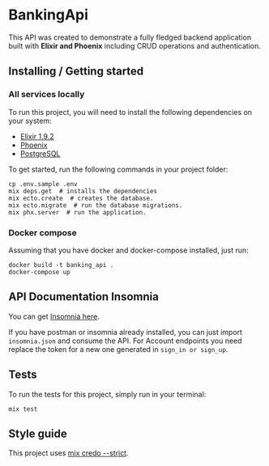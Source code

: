 # BankingApi

This API was created to demonstrate a fully fledged backend application built with **Elixir and Phoenix** including CRUD operations and authentication.

## Installing / Getting started 

### All services locally
To run this project, you will need to install the following dependencies on your system:

* [Elixir 1.9.2](https://elixir-lang.org/install.html)
* [Phoenix](https://hexdocs.pm/phoenix/installation.html)
* [PostgreSQL](https://www.postgresql.org/download/macosx/)

To get started, run the following commands in your project folder:

```shell
cp .env.sample .env
mix deps.get  # installs the dependencies
mix ecto.create  # creates the database.
mix ecto.migrate  # run the database migrations.
mix phx.server  # run the application.
```

### Docker compose

Assuming that you have docker and docker-compose installed, just run:
```
docker build -t banking_api .
docker-compose up
```

## API Documentation Insomnia

You can get [Insomnia here](https://insomnia.rest/download/).

If you have postman or insomnia already installed, you can just import `insomnia.json` and consume the API.
For Account endpoints you need replace the token for a new one generated in `sign_in or sign_up`.

## Tests

To run the tests for this project, simply run in your terminal:

```shell
mix test
```

## Style guide

This project uses [mix credo --strict](https://github.com/rrrene/elixir-style-guide).
